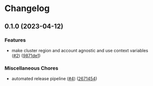 # Changelog

## 0.1.0 (2023-04-12)


### Features

* make cluster region and account agnostic and use context variables ([#2](https://github.com/garden-io/dev-cluster/issues/2)) ([9871de1](https://github.com/garden-io/dev-cluster/commit/9871de140c3f7038795f3a881d36f75a58e1b54a))


### Miscellaneous Chores

* automated release pipeline ([#4](https://github.com/garden-io/dev-cluster/issues/4)) ([2671454](https://github.com/garden-io/dev-cluster/commit/2671454818021b478ba46fb9eab2247ceaaa8ca1))
